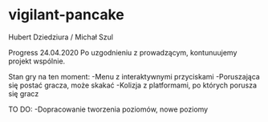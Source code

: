 # vigilant-pancake
Hubert Dziedziura / Michał Szul


Progress 24.04.2020
Po uzgodnieniu z prowadzącym, kontunuujemy projekt wspólnie. 

Stan gry na ten moment:
  -Menu z interaktywnymi przyciskami
  -Poruszająca się postać gracza, może skakać
  -Kolizja z platformami, po których porusza się gracz

TO DO:
  -Dopracowanie tworzenia poziomów, nowe poziomy
  
  
